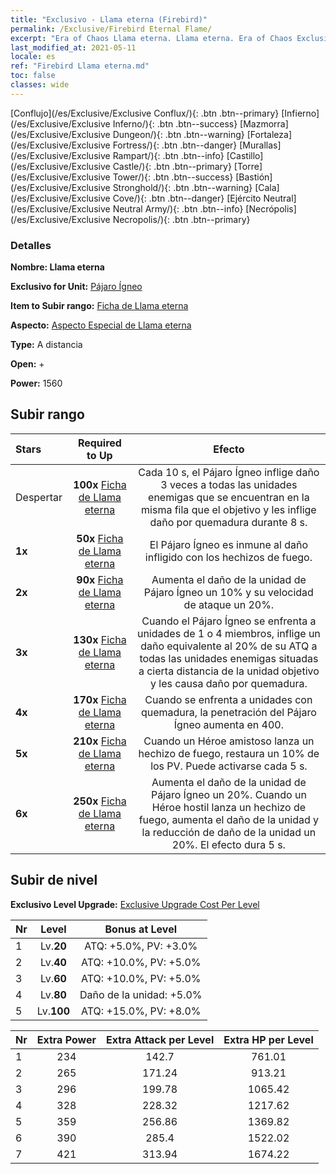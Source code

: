 ```yaml
---
title: "Exclusivo - Llama eterna (Firebird)"
permalink: /Exclusive/Firebird Eternal Flame/
excerpt: "Era of Chaos Llama eterna. Llama eterna. Era of Chaos Exclusivo Llama eterna. Pájaro Ígneo Exclusivo."
last_modified_at: 2021-05-11
locale: es
ref: "Firebird Llama eterna.md"
toc: false
classes: wide
---
```

 [Conflujo](/es/Exclusive/Exclusive Conflux/){: .btn .btn--primary} [Infierno](/es/Exclusive/Exclusive Inferno/){: .btn .btn--success} [Mazmorra](/es/Exclusive/Exclusive Dungeon/){: .btn .btn--warning} [Fortaleza](/es/Exclusive/Exclusive Fortress/){: .btn .btn--danger} [Murallas](/es/Exclusive/Exclusive Rampart/){: .btn .btn--info} [Castillo](/es/Exclusive/Exclusive Castle/){: .btn .btn--primary} [Torre](/es/Exclusive/Exclusive Tower/){: .btn .btn--success} [Bastión](/es/Exclusive/Exclusive Stronghold/){: .btn .btn--warning} [Cala](/es/Exclusive/Exclusive Cove/){: .btn .btn--danger} [Ejército Neutral](/es/Exclusive/Exclusive Neutral Army/){: .btn .btn--info} [Necrópolis](/es/Exclusive/Exclusive Necropolis/){: .btn .btn--primary} 

### Detalles
 **Nombre: Llama eterna** 

 **Exclusivo for Unit:** [Pájaro Ígneo](/es/units/Firebird/) 

 **Item to Subir rango:** [Ficha de Llama eterna](/ItemsES/con_1001/)

 **Aspecto:** [Aspecto Especial de Llama eterna](/ItemsES/con_669/)

 **Type:** A distancia

 **Open:** +

 **Power:** 1560

## Subir rango

  |     Stars    |  Required to Up | Efecto |
  |:-------------|:---------------:|:---------------:|
  |  Despertar  | **100x** [Ficha de Llama eterna](/ItemsES/con_1001/) | <Tierra en llamas> Cada 10 s, el Pájaro Ígneo inflige daño 3 veces a todas las unidades enemigas que se encuentran en la misma fila que el objetivo y les inflige daño por quemadura durante 8 s. |
  | **1x** <i class="fas fa-star"/> | **50x** [Ficha de Llama eterna](/ItemsES/con_1001/) | El Pájaro Ígneo es inmune al daño infligido con los hechizos de fuego. |
  | **2x** <i class="fas fa-star"/> | **90x** [Ficha de Llama eterna](/ItemsES/con_1001/) | Aumenta el daño de la unidad de Pájaro Ígneo un 10% y su velocidad de ataque un 20%. |
  | **3x** <i class="fas fa-star"/> | **130x** [Ficha de Llama eterna](/ItemsES/con_1001/) | Cuando el Pájaro Ígneo se enfrenta a unidades de 1 o 4 miembros, inflige un daño equivalente al 20% de su ATQ a todas las unidades enemigas situadas a cierta distancia de la unidad objetivo y les causa daño por quemadura. |
  | **4x** <i class="fas fa-star"/> | **170x** [Ficha de Llama eterna](/ItemsES/con_1001/) | Cuando se enfrenta a unidades con quemadura, la penetración del Pájaro Ígneo aumenta en 400. |
  | **5x** <i class="fas fa-star"/> | **210x** [Ficha de Llama eterna](/ItemsES/con_1001/) | Cuando un Héroe amistoso lanza un hechizo de fuego, restaura un 10% de los PV. Puede activarse cada 5 s. |
  | **6x** <i class="fas fa-star"/> | **250x** [Ficha de Llama eterna](/ItemsES/con_1001/) | Aumenta el daño de la unidad de Pájaro Ígneo un 20%. Cuando un Héroe hostil lanza un hechizo de fuego, aumenta el daño de la unidad y la reducción de daño de la unidad un 20%. El efecto dura 5 s. |


## Subir de nivel
 **Exclusivo Level Upgrade:** [Exclusive Upgrade Cost Per Level](/Exclusive/ExclusiveUpgradeCostPerLevel/)

  |  Nr  |   Level  | Bonus at Level |
  |:-----|:--------:|:--------------:|
  | 1 | Lv.**20** | ATQ: +5.0%, PV: +3.0% |
  | 2 | Lv.**40** | ATQ: +10.0%, PV: +5.0% |
  | 3 | Lv.**60** | ATQ: +10.0%, PV: +5.0% |
  | 4 | Lv.**80** | Daño de la unidad: +5.0% |
  | 5 | Lv.**100** | ATQ: +15.0%, PV: +8.0% |


  |  Nr  |  Extra Power | Extra Attack per Level | Extra HP per Level |
  |:-----|:--------:|:--------:|:--------:|
  | 1 | 234 | 142.7 | 761.01 |
  | 2 | 265 | 171.24 | 913.21 |
  | 3 | 296 | 199.78 | 1065.42 |
  | 4 | 328 | 228.32 | 1217.62 |
  | 5 | 359 | 256.86 | 1369.82 |
  | 6 | 390 | 285.4 | 1522.02 |
  | 7 | 421 | 313.94 | 1674.22 |


